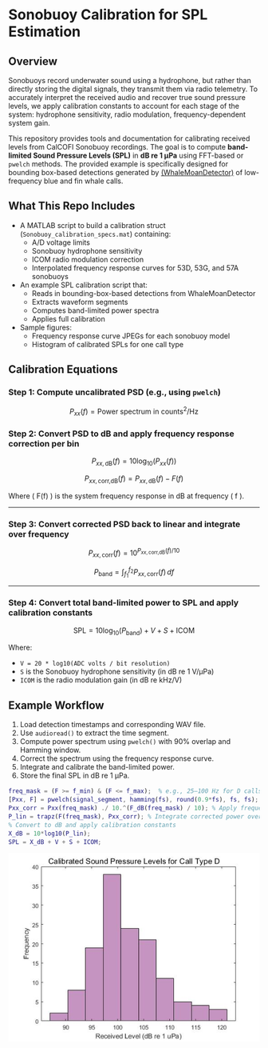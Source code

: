 # Sonobuoy Calibration for SPL Estimation

## Overview

Sonobuoys record underwater sound using a hydrophone, but rather than directly storing the digital signals, they transmit them via radio telemetry. To accurately interpret the received audio and recover true sound pressure levels, we apply calibration constants to account for each stage of the system: hydrophone sensitivity, radio modulation, frequency-dependent system gain. 

This repository provides tools and documentation for calibrating received levels from CalCOFI Sonobuoy recordings. The goal is to compute **band-limited Sound Pressure Levels (SPL)** in **dB re 1 µPa** using FFT-based or `pwelch` methods. The provided example is specifically designed for bounding box-based detections generated by [(WhaleMoanDetector)](https://github.com/m1alksne/WhaleMoanDetector) of low-frequency blue and fin whale calls.

## What This Repo Includes
- A MATLAB script to build a calibration struct (`Sonobuoy_calibration_specs.mat`) containing:
  - A/D voltage limits
  - Sonobuoy hydrophone sensitivity
  - ICOM radio modulation correction
  - Interpolated frequency response curves for 53D, 53G, and 57A sonobuoys
- An example SPL calibration script that:
  - Reads in bounding-box-based detections from WhaleMoanDetector
  - Extracts waveform segments
  - Computes band-limited power spectra
  - Applies full calibration
- Sample figures:
  - Frequency response curve JPEGs for each sonobuoy model
  - Histogram of calibrated SPLs for one call type

## Calibration Equations

### Step 1: Compute uncalibrated PSD (e.g., using `pwelch`)
$$
P_{xx}(f) = \text{Power spectrum in counts}^2/\text{Hz}
$$

### Step 2: Convert PSD to dB and apply frequency response correction per bin
$$
P_{xx,\text{dB}}(f) = 10 \log_{10}(P_{xx}(f))
$$

$$
P_{xx,\text{corr,dB}}(f) = P_{xx,\text{dB}}(f) - F(f)
$$

Where \( F(f) \) is the system frequency response in dB at frequency \( f \).

---

### Step 3: Convert corrected PSD back to linear and integrate over frequency
$$
P_{xx,\text{corr}}(f) = 10^{P_{xx,\text{corr,dB}}(f)/10}
$$

$$
P_{\text{band}} = \int_{f_1}^{f_2} P_{xx,\text{corr}}(f) \, df
$$

---

### Step 4: Convert total band-limited power to SPL and apply calibration constants
$$
\text{SPL} = 10 \log_{10}(P_{\text{band}}) + V + S + \text{ICOM}
$$

Where:

- `V = 20 * log10(ADC volts / bit resolution)`
- `S` is the Sonobuoy hydrophone sensitivity (in dB re 1 V/µPa)
- `ICOM` is the radio modulation gain (in dB re kHz/V)

## Example Workflow

1. Load detection timestamps and corresponding WAV file.
2. Use `audioread()` to extract the time segment.
3. Compute power spectrum using `pwelch()` with 90% overlap and Hamming window.
4. Correct the spectrum using the frequency response curve.
5. Integrate and calibrate the band-limited power.
6. Store the final SPL in dB re 1 µPa.

```matlab
freq_mask = (F >= f_min) & (F <= f_max);  % e.g., 25–100 Hz for D calls
[Pxx, F] = pwelch(signal_segment, hamming(fs), round(0.9*fs), fs, fs); % pwelch on signal segment 
Pxx_corr = Pxx(freq_mask) ./ 10.^(F_dB(freq_mask) / 10); % Apply frequency response correction (in linear space)
P_lin = trapz(F(freq_mask), Pxx_corr); % Integrate corrected power over the frequency band
% Convert to dB and apply calibration constants
X_dB = 10*log10(P_lin);
SPL = X_dB + V + S + ICOM;
```
![SPL blue whale](https://github.com/m1alksne/CalCOFI_Sonobuoy_Calibration/blob/main/example_data/Calibrated_SPL_Bm_D_call_CalCOFI_2018_06.jpg)